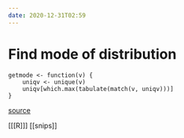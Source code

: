 ```yaml
---
date: 2020-12-31T02:59
---
```


# Find mode of distribution

	getmode <- function(v) {
   		uniqv <- unique(v)
   		uniqv[which.max(tabulate(match(v, uniqv)))]
	}

[source](https://goo.gl/F9KwrJ)

[[[R]]]
[[snips]]